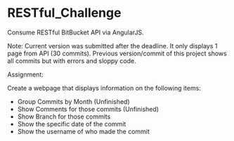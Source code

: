# RESTful_Challenge

Consume RESTful BitBucket API via AngularJS. 

Note: Current version was submitted after the deadline. It only displays 1 page from API (30 commits). Previous version/commit of this project shows all commits but with errors and sloppy code.

Assignment:

Create a webpage that displays information on the following items:

- Group Commits by Month (Unfinished)
- Show Comments for those commits (Unfinished)
- Show Branch for those commits
- Show the specific date of the commit
- Show the username of who made the commit
